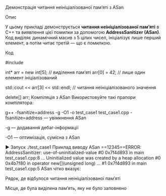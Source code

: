 Демонстрація читання неініціалізованої памʼяті з ASan

 Опис

У цьому прикладі демонструється **читання неініціалізованої пам’яті** в С++ та виявлення цієї помилки за допомогою **AddressSanitizer (ASan)**. Код виділяє динамічний масив з 5 цілих чисел, ініціалізує лише перший елемент, а потім читає третій — що є помилкою.

 Код

#include <iostream>

int* arr = new int[5]; // виділення пам’яті
arr[0] = 42;           // лише один елемент ініціалізований

std::cout << arr[3] << std::endl; // читання неініціалізованого значення

delete[] arr;
Компіляція з ASan
Використовуйте такі прапори компілятора:

g++ -fsanitize=address -g -O1 -o test_case1 test_case1.cpp
-fsanitize=address — увімкнення ASan

-g — додавання дебаг-інформації

-O1 — оптимізація, сумісна з ASan

▶ Запуск
./test_case1
Приклад виводу ASan
==12345==ERROR: AddressSanitizer: use-of-uninitialized-value
    #0 0x7f4d893 in main test_case1.cpp:8
    ...
  Uninitialized value was created by a heap allocation
    #0 0x4b7f80 in operator new[](unsigned long) ...
    #1 0x7f4d893 in main test_case1.cpp:5
ASan чітко вказує:

Рядок, де відбулося читання неініціалізованої памʼяті

Місце, де була виділена памʼять, яку не було заповнено
